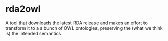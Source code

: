# rda2owl
A tool that downloads the latest RDA release and makes an effort to transform it to a a bunch of OWL ontologies, preserving the (what we think is) the intended semantics
